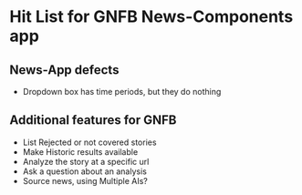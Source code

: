 # Hit List for GNFB News-Components app

## News-App defects
- Dropdown box has time periods, but they do nothing

## Additional features for GNFB
- List Rejected or not covered stories
- Make Historic results available
- Analyze the story at a specific url
- Ask a question about an analysis
- Source news, using Multiple AIs?
